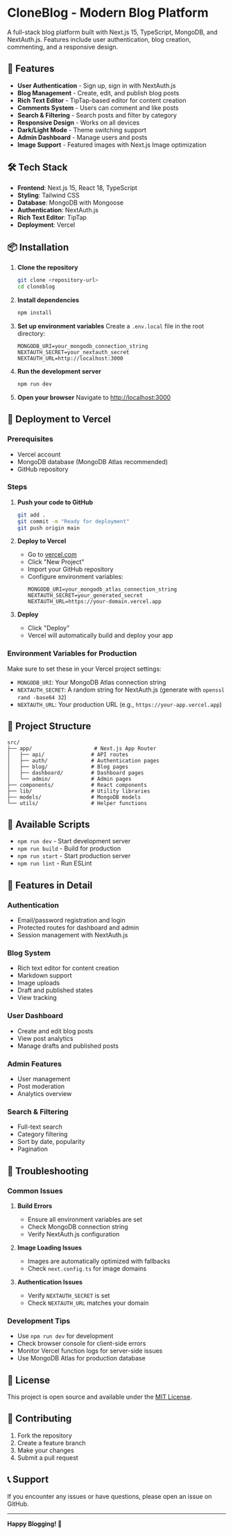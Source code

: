 # CloneBlog - Modern Blog Platform

A full-stack blog platform built with Next.js 15, TypeScript, MongoDB, and NextAuth.js. Features include user authentication, blog creation, commenting, and a responsive design.

## 🚀 Features

- **User Authentication** - Sign up, sign in with NextAuth.js
- **Blog Management** - Create, edit, and publish blog posts
- **Rich Text Editor** - TipTap-based editor for content creation
- **Comments System** - Users can comment and like posts
- **Search & Filtering** - Search posts and filter by category
- **Responsive Design** - Works on all devices
- **Dark/Light Mode** - Theme switching support
- **Admin Dashboard** - Manage users and posts
- **Image Support** - Featured images with Next.js Image optimization

## 🛠️ Tech Stack

- **Frontend**: Next.js 15, React 18, TypeScript
- **Styling**: Tailwind CSS
- **Database**: MongoDB with Mongoose
- **Authentication**: NextAuth.js
- **Rich Text Editor**: TipTap
- **Deployment**: Vercel

## 📦 Installation

1. **Clone the repository**
   ```bash
   git clone <repository-url>
   cd cloneblog
   ```

2. **Install dependencies**
   ```bash
   npm install
   ```

3. **Set up environment variables**
   Create a `.env.local` file in the root directory:
   ```env
   MONGODB_URI=your_mongodb_connection_string
   NEXTAUTH_SECRET=your_nextauth_secret
   NEXTAUTH_URL=http://localhost:3000
   ```

4. **Run the development server**
   ```bash
   npm run dev
   ```

5. **Open your browser**
   Navigate to [http://localhost:3000](http://localhost:3000)

## 🚀 Deployment to Vercel

### Prerequisites
- Vercel account
- MongoDB database (MongoDB Atlas recommended)
- GitHub repository

### Steps

1. **Push your code to GitHub**
   ```bash
   git add .
   git commit -m "Ready for deployment"
   git push origin main
   ```

2. **Deploy to Vercel**
   - Go to [vercel.com](https://vercel.com)
   - Click "New Project"
   - Import your GitHub repository
   - Configure environment variables:
     ```
     MONGODB_URI=your_mongodb_atlas_connection_string
     NEXTAUTH_SECRET=your_generated_secret
     NEXTAUTH_URL=https://your-domain.vercel.app
     ```

3. **Deploy**
   - Click "Deploy"
   - Vercel will automatically build and deploy your app

### Environment Variables for Production

Make sure to set these in your Vercel project settings:

- `MONGODB_URI`: Your MongoDB Atlas connection string
- `NEXTAUTH_SECRET`: A random string for NextAuth.js (generate with `openssl rand -base64 32`)
- `NEXTAUTH_URL`: Your production URL (e.g., `https://your-app.vercel.app`)

## 📁 Project Structure

```
src/
├── app/                    # Next.js App Router
│   ├── api/               # API routes
│   ├── auth/              # Authentication pages
│   ├── blog/              # Blog pages
│   ├── dashboard/         # Dashboard pages
│   └── admin/             # Admin pages
├── components/            # React components
├── lib/                   # Utility libraries
├── models/                # MongoDB models
└── utils/                 # Helper functions
```

## 🔧 Available Scripts

- `npm run dev` - Start development server
- `npm run build` - Build for production
- `npm run start` - Start production server
- `npm run lint` - Run ESLint

## 🎨 Features in Detail

### Authentication
- Email/password registration and login
- Protected routes for dashboard and admin
- Session management with NextAuth.js

### Blog System
- Rich text editor for content creation
- Markdown support
- Image uploads
- Draft and published states
- View tracking

### User Dashboard
- Create and edit blog posts
- View post analytics
- Manage drafts and published posts

### Admin Features
- User management
- Post moderation
- Analytics overview

### Search & Filtering
- Full-text search
- Category filtering
- Sort by date, popularity
- Pagination

## 🐛 Troubleshooting

### Common Issues

1. **Build Errors**
   - Ensure all environment variables are set
   - Check MongoDB connection string
   - Verify NextAuth.js configuration

2. **Image Loading Issues**
   - Images are automatically optimized with fallbacks
   - Check `next.config.ts` for image domains

3. **Authentication Issues**
   - Verify `NEXTAUTH_SECRET` is set
   - Check `NEXTAUTH_URL` matches your domain

### Development Tips

- Use `npm run dev` for development
- Check browser console for client-side errors
- Monitor Vercel function logs for server-side issues
- Use MongoDB Atlas for production database

## 📄 License

This project is open source and available under the [MIT License](LICENSE).

## 🤝 Contributing

1. Fork the repository
2. Create a feature branch
3. Make your changes
4. Submit a pull request

## 📞 Support

If you encounter any issues or have questions, please open an issue on GitHub.

---

**Happy Blogging! 🚀**
